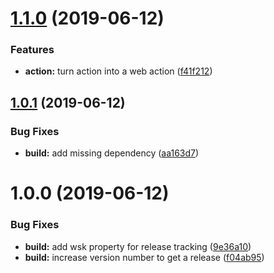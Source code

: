 # [1.1.0](https://github.com/adobe/helix-example-basic/compare/v1.0.1...v1.1.0) (2019-06-12)


### Features

* **action:** turn action into a web action ([f41f212](https://github.com/adobe/helix-example-basic/commit/f41f212))

## [1.0.1](https://github.com/adobe/helix-example-basic/compare/v1.0.0...v1.0.1) (2019-06-12)


### Bug Fixes

* **build:** add missing dependency ([aa163d7](https://github.com/adobe/helix-example-basic/commit/aa163d7))

# 1.0.0 (2019-06-12)


### Bug Fixes

* **build:** add wsk property for release tracking ([9e36a10](https://github.com/adobe/helix-example-basic/commit/9e36a10))
* **build:** increase version number to get a release ([f04ab95](https://github.com/adobe/helix-example-basic/commit/f04ab95))

